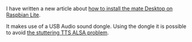 <!-- 
.. title: The Mate Desktop on Raspbian Lite
.. slug: raspbian-lite-mate
.. date: 2016-08-05 01:16:49 UTC
.. tags: Raspbian, Mate, USB Audio
.. category: 
.. link: 
.. description: How to install the Mate desktop on Raspbian Lite
.. type: text
-->


I have written a new article about [how to install the mate Desktop on Raspbian Lite][mate].

It makes use of a USB Audio sound dongle. Using the dongle it is possible to avoid [the stuttering TTS ALSA problem][stuttering].

[mate]: /stories/raspbian-lite-mate.html
[stuttering]: /stories/stuttering.html


